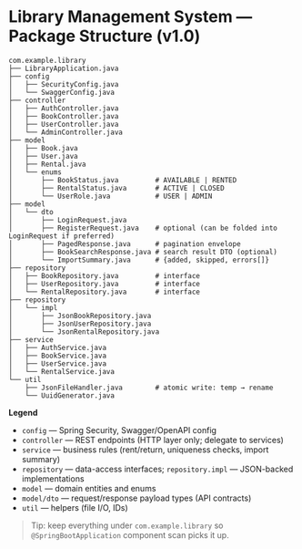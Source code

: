# Library Management System — Package Structure (v1.0)

```
com.example.library
├── LibraryApplication.java
├── config
│   ├── SecurityConfig.java
│   └── SwaggerConfig.java
├── controller
│   ├── AuthController.java
│   ├── BookController.java
│   ├── UserController.java
│   └── AdminController.java
├── model
│   ├── Book.java
│   ├── User.java
│   ├── Rental.java
│   └── enums
│       ├── BookStatus.java         # AVAILABLE | RENTED
│       ├── RentalStatus.java       # ACTIVE | CLOSED
│       └── UserRole.java           # USER | ADMIN
├── model
│   └── dto
│       ├── LoginRequest.java
│       ├── RegisterRequest.java    # optional (can be folded into LoginRequest if preferred)
│       ├── PagedResponse.java      # pagination envelope
│       ├── BookSearchResponse.java # search result DTO (optional)
│       └── ImportSummary.java      # {added, skipped, errors[]}
├── repository
│   ├── BookRepository.java         # interface
│   ├── UserRepository.java         # interface
│   └── RentalRepository.java       # interface
├── repository
│   └── impl
│       ├── JsonBookRepository.java
│       ├── JsonUserRepository.java
│       └── JsonRentalRepository.java
├── service
│   ├── AuthService.java
│   ├── BookService.java
│   ├── UserService.java
│   └── RentalService.java
└── util
    ├── JsonFileHandler.java        # atomic write: temp → rename
    └── UuidGenerator.java
```

**Legend**
- `config` — Spring Security, Swagger/OpenAPI config
- `controller` — REST endpoints (HTTP layer only; delegate to services)
- `service` — business rules (rent/return, uniqueness checks, import summary)
- `repository` — data-access interfaces; `repository.impl` — JSON-backed implementations
- `model` — domain entities and enums
- `model/dto` — request/response payload types (API contracts)
- `util` — helpers (file I/O, IDs)

> Tip: keep everything under `com.example.library` so `@SpringBootApplication` component scan picks it up.
